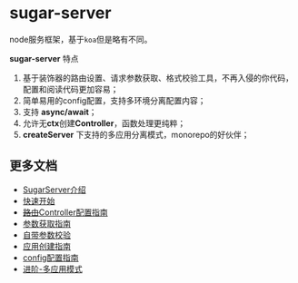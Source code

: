 # sugar-server
node服务框架，基于`koa`但是略有不同。

**sugar-server** 特点
1. 基于装饰器的路由设置、请求参数获取、格式校验工具，不再入侵的你代码，配置和阅读代码更加容易；
2. 简单易用的config配置，支持多环境分离配置内容；
3. 支持 **async/await**；
4. 允许无**ctx**创建**Controller**，函数处理更纯粹；
5. **createServer** 下支持的多应用分离模式，monorepo的好伙伴；

## 更多文档
* [SugarServer介绍](README.md)
* [快速开始](./docs/guide.md)
* [~~路由~~Controller配置指南](./docs/controller.md)
* [参数获取指南](./docs/parameter.md)
* [自带参数校验](./docs/validator.md)
* [应用创建指南](./docs/application.md)
* [config配置指南](./docs/config.md)
* [进阶-多应用模式](./docs/create-server.md)

